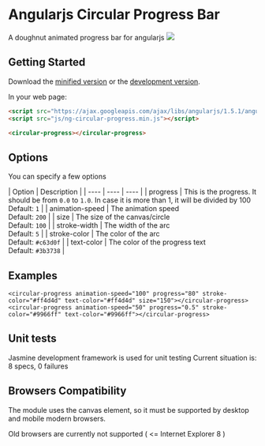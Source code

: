 # Angularjs Circular Progress Bar

A doughnut animated progress bar for angularjs
![](http://www.aladdian.com/img/circularprogress.png)

## Getting Started
Download the [minified version][min] or the [development version][max].

[min]: https://raw.github.com/UMaster/ng-circular-progress/master/dist/ng-circular-progress.min.js
[max]: https://raw.github.com/UMaster/ng-circular-progress/master/dist/ng-circular-progress.js

In your web page:

```html
<script src="https://ajax.googleapis.com/ajax/libs/angularjs/1.5.1/angular.min.js"></script>
<script src="js/ng-circular-progress.min.js"></script>

<circular-progress></circular-progress>

```

## Options
You can specify a few options

| Option  | Description |
| ---- | ---- | ---- |
| progress | This is the progress. It should be from `0.0` to `1.0`. In case it is more than 1, it will be divided by 100 <br> Default: `1` |
| animation-speed | The animation speed <br> Default: `200` |
| size | The size of the canvas/circle <br> Default: `100` |
| stroke-width | The width of the arc <br> Default: `5` |
| stroke-color | The color of the arc <br> Default: `#c63d0f` |
| text-color | The color of the progress text <br> Default: `#3b3738` |

## Examples
```
<circular-progress animation-speed="100" progress="80" stroke-color="#ff4d4d" text-color="#ff4d4d" size="150"></circular-progress>
<circular-progress animation-speed="50" progress="0.5" stroke-color="#9966ff" text-color="#9966ff"></circular-progress>

```

## Unit tests
Jasmine development framework is used for unit testing
Current situation is: 8 specs, 0 failures

## Browsers Compatibility
The module uses the canvas element, so it must be supported by desktop and mobile modern browsers.

Old browsers are currently not supported ( <= Internet Explorer 8 )